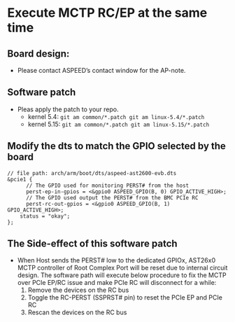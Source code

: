 # Execute MCTP RC/EP at the same time
## Board design:
- Please contact ASPEED’s contact window for the AP-note.
## Software patch
- Pleas apply the patch to your repo.
  - kernel 5.4:
        ```
        git am common/*.patch
        git am linux-5.4/*.patch
        ```
  - kernel 5.15:
        ```
        git am common/*.patch
        git am linux-5.15/*.patch
        ``` 
## Modify the dts to match the GPIO selected by the board
```
// file path: arch/arm/boot/dts/aspeed-ast2600-evb.dts
&pcie1 {
      // The GPIO used for monitoring PERST# from the host
      perst-ep-in-gpios = <&gpio0 ASPEED_GPIO(B, 0) GPIO_ACTIVE_HIGH>;
      // The GPIO used output the PERST# from the BMC PCIe RC
      perst-rc-out-gpios = <&gpio0 ASPEED_GPIO(B, 1) GPIO_ACTIVE_HIGH>;
 	status = "okay";
};
```
## The Side-effect of this software patch
- When Host sends the PERST# low to the dedicated GPIOx, AST26x0 MCTP controller of Root Complex Port will be reset due to internal circuit design. The software path will execute below procedure to fix the MCTP over PCIe EP/RC issue and make PCIe RC will disconnect for a while:
  1. Remove the devices on the RC bus
  2. Toggle the RC-PERST (SSPRST# pin) to reset the PCIe EP and PCIe RC
  3. Rescan the devices on the RC bus